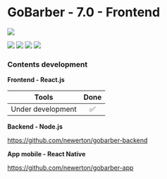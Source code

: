 # GoBarber - 7.0 - Frontend

![](https://hotmart.s3.amazonaws.com/product_contents/5bfd4a97-5e39-4c99-a871-8d3e969769cc/Course_Image01_580x320.jpg)

![](https://img.shields.io/github/stars/newerton/gobarber-frontend.svg) 
![](https://img.shields.io/github/forks/newerton/gobarber-frontend.svg) 
![](https://img.shields.io/github/issues/newerton/gobarber-frontend.svg) 
![](https://img.shields.io/github/license/newerton/gobarber-frontend.svg)

### Contents development

**Frontend - React.js**

| Tools                             |        Done        |
| --------------------------------- | :----------------: |
| Under development                 | :white_check_mark: |

**Backend - Node.js**

https://github.com/newerton/gobarber-backend

**App mobile - React Native**

https://github.com/newerton/gobarber-app

